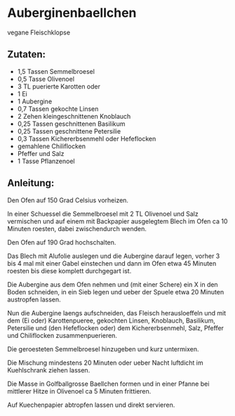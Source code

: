 Auberginenbaellchen
===
vegane Fleischklopse

Zutaten:
---
- 1,5 Tassen Semmelbroesel
- 0,5 Tasse Olivenoel
- 3 TL puerierte Karotten oder
- 1  Ei
- 1  Aubergine
- 0,7 Tassen gekochte Linsen
- 2 Zehen kleingeschnittenen Knoblauch
- 0,25 Tassen geschnittenen Basilikum
- 0,25 Tassen geschnittene Petersilie
- 0,3 Tassen Kichererbsenmehl oder Hefeflocken
-   gemahlene Chiliflocken
-   Pfeffer und Salz
- 1 Tasse Pflanzenoel

Anleitung:
---
Den Ofen auf 150 Grad Celsius vorheizen.

In einer Schuessel die Semmelbroesel mit 2 TL Olivenoel und Salz vermischen und auf einem mit Backpapier ausgelegtem Blech im Ofen ca 10 Minuten roesten, dabei zwischendurch wenden.

Den Ofen auf 190 Grad hochschalten.

Das Blech mit Alufolie auslegen und die Aubergine darauf legen, vorher 3 bis 4 mal mit einer Gabel einstechen und dann im Ofen etwa 45 Minuten roesten bis diese komplett durchgegart ist.

Die Aubergine aus dem Ofen nehmen und (mit einer Schere) ein X in den Boden schneiden, in ein Sieb legen und ueber der Spuele etwa 20 Minuten austropfen lassen.

Nun die Aubergine laengs aufschneiden, das Fleisch herausloeffeln und mit dem (Ei oder) Karottenpueree, gekochten Linsen, Knoblauch, Basilikum, Petersilie und (den Hefeflocken oder) dem Kichererbsenmehl, Salz, Pfeffer und Chiliflocken zusammenpuerieren.

Die geroesteten Semmelbroesel hinzugeben und kurz untermixen.

Die Mischung mindestens 20 Minuten oder ueber Nacht luftdicht im Kuehlschrank ziehen lassen.

Die Masse in Golfballgrosse Baellchen formen und in einer Pfanne bei mittlerer Hitze in Olivenoel ca 5 Minuten frittieren.

Auf Kuechenpapier abtropfen lassen und direkt servieren.